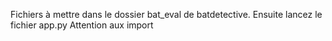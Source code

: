Fichiers à mettre dans le dossier bat_eval de batdetective.
Ensuite lancez le fichier app.py
Attention aux import